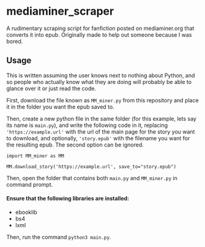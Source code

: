 
# mediaminer_scraper
A rudimentary scraping script for fanfiction posted on mediaminer.org that converts it into epub. Originally made to help out someone because I was bored.

## Usage
This is written assuming the user knows next to nothing about Python, and so people who actually know what they are doing will probably be able to glance over it or just read the code.

First, download the file known as `MM_miner.py` from this repository and place it in the folder you want the epub saved to.

Then, create a new python file in the same folder (for this example, lets say its name is `main.py`), and write the following code in it, replacing `'https://example.url'` with the url of the main page for the story you want to download, and optionally, `'story.epub'` with the filename you want for the resulting epub. The second option can be ignored.
```
import MM_miner as MM

MM.download_story('https://example.url', save_to="story.epub")
```


Then, open the folder that contains both `main.py` and `MM_miner.py` in command prompt.
#### Ensure that the following libraries are installed:
- ebooklib
- bs4
- lxml


Then, run the command `python3 main.py`.
